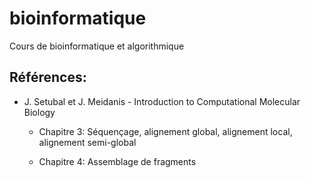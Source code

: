 # bioinformatique

Cours de bioinformatique et algorithmique

## Références:

- J. Setubal et J. Meidanis - Introduction to Computational Molecular Biology
  * Chapitre 3: Séquençage, alignement global, alignement local, alignement
    semi-global

  * Chapitre 4: Assemblage de fragments
